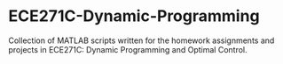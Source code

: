 # ECE271C-Dynamic-Programming
Collection of MATLAB scripts written for the homework assignments and projects in ECE271C: Dynamic Programming and Optimal Control.
